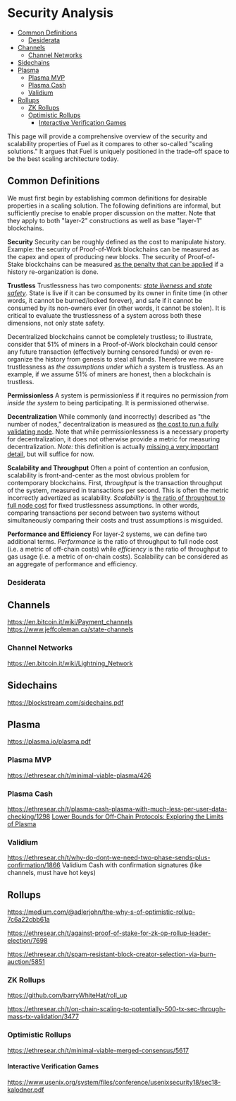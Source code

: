 Security Analysis
===

- [Common Definitions](#common-definitions)
    - [Desiderata](#desiderata)
- [Channels](#channels)
    - [Channel Networks](#channel-networks)
- [Sidechains](#sidechains)
- [Plasma](#plasma)
    - [Plasma MVP](#plasma-mvp)
    - [Plasma Cash](#plasma-cash)
    - [Validium](#validium)
- [Rollups](#rollups)
    - [ZK Rollups](#zk-rollups)
    - [Optimistic Rollups](#optimistic-rollups)
        - [Interactive Verification Games](#interactive-verification-games)

This page will provide a comprehensive overview of the security and scalability properties of Fuel as it compares to other so-called "scaling solutions." It argues that Fuel is uniquely positioned in the trade-off space to be the best scaling architecture today.

Common Definitions
---

We must first begin by establishing common definitions for desirable properties in a scaling solution. The following definitions are informal, but sufficiently precise to enable proper discussion on the matter. Note that they apply to both "layer-2" constructions as well as base "layer-1" blockchains.

**Security** Security can be roughly defined as the cost to manipulate history. Example: the security of Proof-of-Work blockchains can be measured as the capex and opex of producing new blocks. The security of Proof-of-Stake blockchains can be measured [as the penalty that can be applied](https://medium.com/@ercwl/proof-of-stake-is-less-wasteful-b2854a191766) if a history re-organization is done.

**Trustless** Trustlessness has two components: [_state liveness_ and _state safety_](https://arxiv.org/abs/1904.06441). State is live if it can be consumed by its owner in finite time (in other words, it cannot be burned/locked forever), and safe if it cannot be consumed by its non-owners ever (in other words, it cannot be stolen). It is critical to evaluate the trustlessness of a system across both these dimensions, not only state safety.

Decentralized blockchains cannot be completely trustless; to illustrate, consider that 51% of miners in a Proof-of-Work blockchain could censor any future transaction (effectively burning censored funds) or even re-organize the history from genesis to steal all funds. Therefore we measure trustlessness as _the assumptions under which_ a system is trustless. As an example, if we assume 51% of miners are honest, then a blockchain is trustless.

**Permissionless** A system is permissionless if it requires no permission _from inside the system_ to being participating. It is permissioned otherwise.

**Decentralization** While commonly (and incorrectly) described as "the number of nodes," decentralization is measured as [the cost to run a fully validating node](https://www.truthcoin.info/blog/measuring-decentralization/). Note that while permissionlessness is a necessary property for decentralization, it does not otherwise provide a metric for measuring decentralization. _Note:_ this definition is actually [missing a very important detail](#zk-rollups), but will suffice for now.

**Scalability and Throughput** Often a point of contention an confusion, scalability is front-and-center as the most obvious problem for contemporary blockchains. First, _throughput_ is the transaction throughput of the system, measured in transactions per second. This is often the metric incorrectly advertized as scalability. _Scalability_ is [the ratio of throughput to full node cost](https://twitter.com/_prestwich/status/1284174486674083840) for fixed trustlessness assumptions. In other words, comparing transactions per second between two systems without simultaneously comparing their costs and trust assumptions is misguided.

**Performance and Efficiency** For layer-2 systems, we can define two additional terms. _Performance_ is the ratio of throughput to full node cost (i.e. a metric of off-chain costs) while _efficiency_ is the ratio of throughput to gas usage (i.e. a metric of on-chain costs). Scalability can be considered as an aggregate of performance and efficiency.

### Desiderata



Channels
---

https://en.bitcoin.it/wiki/Payment_channels
https://www.jeffcoleman.ca/state-channels

### Channel Networks

https://en.bitcoin.it/wiki/Lightning_Network

Sidechains
---

https://blockstream.com/sidechains.pdf

Plasma
---

https://plasma.io/plasma.pdf

### Plasma MVP

https://ethresear.ch/t/minimal-viable-plasma/426

### Plasma Cash

https://ethresear.ch/t/plasma-cash-plasma-with-much-less-per-user-data-checking/1298
[Lower Bounds for Off-Chain Protocols: Exploring the Limits of Plasma](https://eprint.iacr.org/2020/175)

### Validium

https://ethresear.ch/t/why-do-dont-we-need-two-phase-sends-plus-confirmation/1866
Validium Cash with confirmation signatures (like channels, must have hot keys)

Rollups
---

https://medium.com/@adlerjohn/the-why-s-of-optimistic-rollup-7c6a22cbb61a

https://ethresear.ch/t/against-proof-of-stake-for-zk-op-rollup-leader-election/7698

https://ethresear.ch/t/spam-resistant-block-creator-selection-via-burn-auction/5851

### ZK Rollups

https://github.com/barryWhiteHat/roll_up

https://ethresear.ch/t/on-chain-scaling-to-potentially-500-tx-sec-through-mass-tx-validation/3477

### Optimistic Rollups

https://ethresear.ch/t/minimal-viable-merged-consensus/5617

#### Interactive Verification Games

https://www.usenix.org/system/files/conference/usenixsecurity18/sec18-kalodner.pdf

